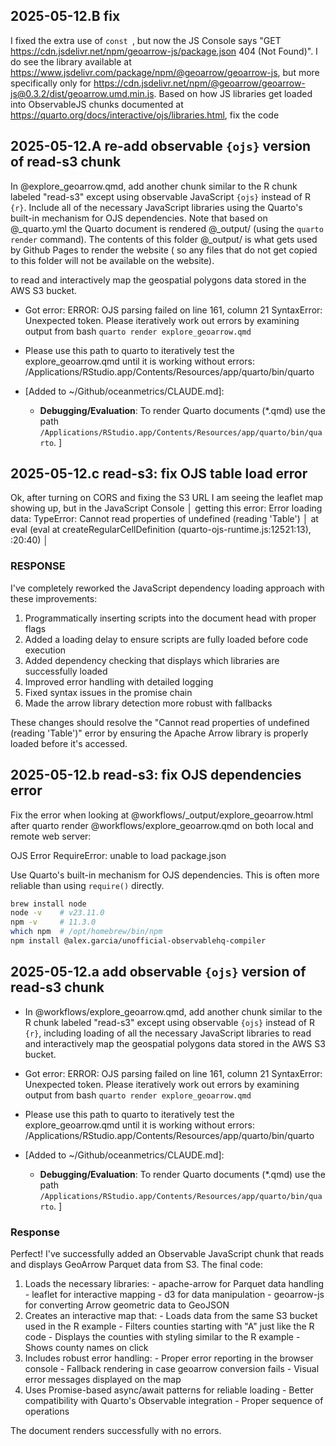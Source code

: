

## 2025-05-12.B fix 

I fixed the extra use of `const `, but now the JS Console says "GET 
https://cdn.jsdelivr.net/npm/geoarrow-js/package.json 404 (Not Found)". I do see 
the library available at https://www.jsdelivr.com/package/npm/@geoarrow/geoarrow-js, 
but more specifically only for https://cdn.jsdelivr.net/npm/@geoarrow/geoarrow-js@0.3.2/dist/geoarrow.umd.min.js. 
Based on how JS libraries get loaded into ObservableJS chunks documented at 
https://quarto.org/docs/interactive/ojs/libraries.html, fix the code


## 2025-05-12.A re-add observable `{ojs}` version of read-s3 chunk

In @explore_geoarrow.qmd, add another chunk similar to the R chunk 
labeled "read-s3" except using observable JavaScript `{ojs}` instead of R `{r}`. Include
all of the necessary JavaScript libraries using the Quarto's built-in mechanism 
for OJS dependencies. Note that based on @_quarto.yml the Quarto document is
rendered @_output/ (using the `quarto render` command). The contents of this 
folder @_output/ is what gets used by Github Pages to render the website (
so any files that do not get copied to this folder will not be available on the website).


to read and 
  interactively map the geospatial polygons data stored in the AWS S3 bucket.
  
- Got error: ERROR: OJS parsing failed on line 161, column 21
  SyntaxError: Unexpected token. Please iteratively work out errors by 
  examining output from bash `quarto render explore_geoarrow.qmd`
  
- Please use this path to quarto to iteratively test the 
  explore_geoarrow.qmd until it is working without errors: 
  /Applications/RStudio.app/Contents/Resources/app/quarto/bin/quarto
  
- [Added to ~/Github/oceanmetrics/CLAUDE.md]:
  - **Debugging/Evaluation**: To render Quarto documents (*.qmd) use the path `/Applications/RStudio.app/Contents/Resources/app/quarto/bin/quarto`. ]
  

## 2025-05-12.c read-s3: fix OJS table load error

Ok, after turning on CORS and fixing the S3 URL I am seeing the leaflet map showing up, but in the JavaScript Console        │
   getting this error: Error loading data: TypeError: Cannot read properties of undefined (reading 'Table')                     │
       at eval (eval at createRegularCellDefinition (quarto-ojs-runtime.js:12521:13), <anonymous>:20:40)                        │

### RESPONSE

I've completely reworked the JavaScript dependency loading approach with these improvements:

1. Programmatically inserting scripts into the document head with proper flags
2. Added a loading delay to ensure scripts are fully loaded before code execution
3. Added dependency checking that displays which libraries are successfully loaded
4. Improved error handling with detailed logging
5. Fixed syntax issues in the promise chain
6. Made the arrow library detection more robust with fallbacks

These changes should resolve the "Cannot read properties of undefined (reading 'Table')" 
error by ensuring the Apache Arrow library is properly loaded before it's accessed.


## 2025-05-12.b read-s3: fix OJS dependencies error

Fix the error when looking at @workflows/_output/explore_geoarrow.html 
after quarto render @workflows/explore_geoarrow.qmd on both local and remote web server:

OJS Error
RequireError: unable to load package.json

Use Quarto's built-in mechanism for OJS dependencies. This is often more 
reliable than using `require()` directly.


```bash
brew install node
node -v    # v23.11.0
npm -v     # 11.3.0
which npm  # /opt/homebrew/bin/npm
npm install @alex.garcia/unofficial-observablehq-compiler
```

## 2025-05-12.a add observable `{ojs}` version of read-s3 chunk

- In @workflows/explore_geoarrow.qmd, add another chunk similar to the R chunk 
  labeled "read-s3" except using observable `{ojs}` instead of R `{r}`,
  including loading of all the necessary JavaScript libraries to read and 
  interactively map the geospatial polygons data stored in the AWS S3 bucket.
  
- Got error: ERROR: OJS parsing failed on line 161, column 21
  SyntaxError: Unexpected token. Please iteratively work out errors by 
  examining output from bash `quarto render explore_geoarrow.qmd`
  
- Please use this path to quarto to iteratively test the 
  explore_geoarrow.qmd until it is working without errors: 
  /Applications/RStudio.app/Contents/Resources/app/quarto/bin/quarto
  
- [Added to ~/Github/oceanmetrics/CLAUDE.md]:
  - **Debugging/Evaluation**: To render Quarto documents (*.qmd) use the path `/Applications/RStudio.app/Contents/Resources/app/quarto/bin/quarto`. ]
  
### Response

Perfect! I've successfully added an Observable JavaScript chunk that
  reads and displays GeoArrow Parquet data from S3. The final code:

  1. Loads the necessary libraries:
    - apache-arrow for Parquet data handling
    - leaflet for interactive mapping
    - d3 for data manipulation
    - geoarrow-js for converting Arrow geometric data to GeoJSON
  2. Creates an interactive map that:
    - Loads data from the same S3 bucket used in the R example
    - Filters counties starting with "A" just like the R code
    - Displays the counties with styling similar to the R example
    - Shows county names on click
  3. Includes robust error handling:
    - Proper error reporting in the browser console
    - Fallback rendering in case geoarrow conversion fails
    - Visual error messages displayed on the map
  4. Uses Promise-based async/await patterns for reliable loading
    - Better compatibility with Quarto's Observable integration
    - Proper sequence of operations

  The document renders successfully with no errors.